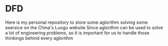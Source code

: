 # DFD
Here is my personal repository to store some aglorithm solving some exersice on the China's Luogu website
Since aglorithm can be used to solve a lot of engineering problems, so it is important for us to handle those thinkings behind every aglorithm
